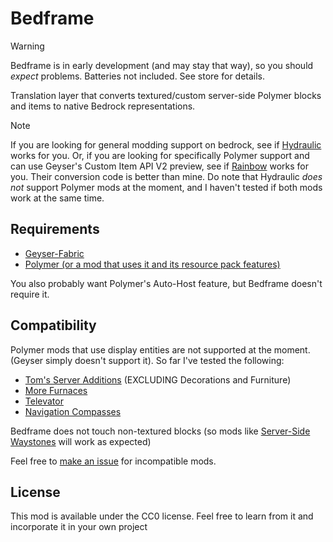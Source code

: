 # Bedframe

> [!WARNING]
> Bedframe is in early development (and may stay that way), so you should *expect* problems. Batteries not included. See store for details.

Translation layer that converts textured/custom server-side Polymer blocks and items to native Bedrock representations.

> [!NOTE]
> If you are looking for general modding support on bedrock, see if [Hydraulic](https://github.com/GeyserMC/Hydraulic) works for you. Or, if you are looking for specifically Polymer support and can use Geyser's Custom Item API V2 preview, see if [Rainbow](https://geysermc.org/wiki/other/rainbow/) works for you. Their conversion code is better than mine. Do note that Hydraulic *does not* support Polymer mods at the moment, and I haven't tested if both mods work at the same time.
> 
## Requirements

- [Geyser-Fabric](https://geysermc.org/download)
- [Polymer (or a mod that uses it and its resource pack features)](https://modrinth.com/mod/polymer)

You also probably want Polymer's Auto-Host feature, but Bedframe doesn't require it.

## Compatibility

Polymer mods that use display entities are not supported at the moment. (Geyser simply doesn't support it). So far I've tested the following:

- [Tom's Server Additions](https://modrinth.com/mods?q=Tom%27s+Server+Additions) (EXCLUDING Decorations and Furniture)
- [More Furnaces](https://modrinth.com/mod/morefurnaces)
- [Televator](https://modrinth.com/mod/televator)
- [Navigation Compasses](https://modrinth.com/mod/navigation-compasses)

Bedframe does not touch non-textured blocks (so mods like [Server-Side Waystones](https://modrinth.com/mod/sswaystones) will work as expected)

Feel free to [make an issue](https://github.com/sylvxa/bedframe/issues/new) for incompatible mods.

## License

This mod is available under the CC0 license. Feel free to learn from it and incorporate it in your own project